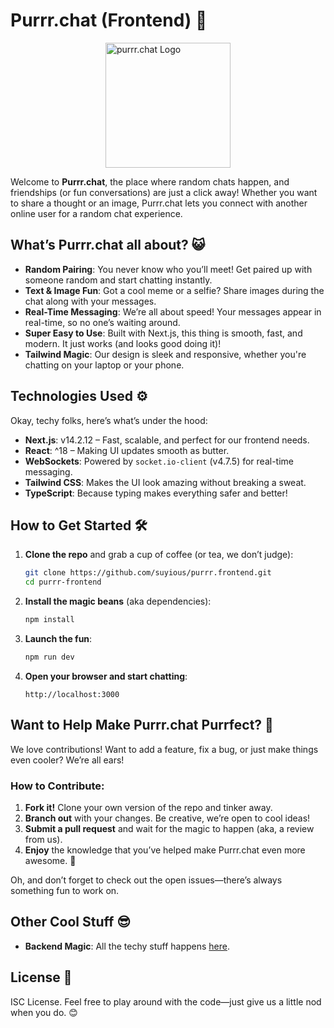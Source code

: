 # Purrr.chat (Frontend) 🐾
<div style="display:flex;justify-content:center"><img src="https://purrr.chat/icon.png" width="200" height="200" alt="purrr.chat Logo"></div>

Welcome to **Purrr.chat**, the place where random chats happen, and friendships (or fun conversations) are just a click away! Whether you want to share a thought or an image, Purrr.chat lets you connect with another online user for a random chat experience.

## What’s Purrr.chat all about? 😺
- **Random Pairing**: You never know who you’ll meet! Get paired up with someone random and start chatting instantly.
- **Text & Image Fun**: Got a cool meme or a selfie? Share images during the chat along with your messages.
- **Real-Time Messaging**: We’re all about speed! Your messages appear in real-time, so no one’s waiting around.
- **Super Easy to Use**: Built with Next.js, this thing is smooth, fast, and modern. It just works (and looks good doing it)!
- **Tailwind Magic**: Our design is sleek and responsive, whether you're chatting on your laptop or your phone.

## Technologies Used ⚙️
Okay, techy folks, here’s what’s under the hood:
- **Next.js**: v14.2.12 – Fast, scalable, and perfect for our frontend needs.
- **React**: ^18 – Making UI updates smooth as butter.
- **WebSockets**: Powered by `socket.io-client` (v4.7.5) for real-time messaging.
- **Tailwind CSS**: Makes the UI look amazing without breaking a sweat.
- **TypeScript**: Because typing makes everything safer and better!

## How to Get Started 🛠️

1. **Clone the repo** and grab a cup of coffee (or tea, we don’t judge):
    ```bash
    git clone https://github.com/suyious/purrr.frontend.git
    cd purrr-frontend
    ```

2. **Install the magic beans** (aka dependencies):
    ```bash
    npm install
    ```

3. **Launch the fun**:
    ```bash
    npm run dev
    ```

4. **Open your browser and start chatting**:
    ```
    http://localhost:3000
    ```

## Want to Help Make Purrr.chat Purrfect? 🐾
We love contributions! Want to add a feature, fix a bug, or just make things even cooler? We’re all ears!

### How to Contribute:
1. **Fork it!** Clone your own version of the repo and tinker away.
2. **Branch out** with your changes. Be creative, we’re open to cool ideas!
3. **Submit a pull request** and wait for the magic to happen (aka, a review from us).
4. **Enjoy** the knowledge that you’ve helped make Purrr.chat even more awesome. 🥳

Oh, and don’t forget to check out the open issues—there’s always something fun to work on.

## Other Cool Stuff 😎
- **Backend Magic**: All the techy stuff happens [here](https://github.com/suyious/purrr.backend).

## License 📝
ISC License. Feel free to play around with the code—just give us a little nod when you do. 😊
